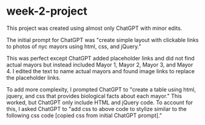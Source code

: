 # week-2-project
 
This project was created using almost only ChatGPT with minor edits.

The initial prompt for ChatGPT was "create simple layout with clickable links to photos of nyc mayors using html, css, and jQuery."

This was perfect except ChatGPT added placeholder links and did not find actual mayors but instead included Mayor 1, Mayor 2, Mayor 3, and Mayor 4. I edited the text to name actual mayors and found image links to replace the placeholder links.

To add more complexity, I prompted ChatGPT to "create a table using html, jquery, and css that provides biological facts about each mayor." This worked, but ChatGPT only include HTML and jQuery code. To account for this, I asked ChatGPT to "add css to above code to stylize similar to the following css code [copied css from initial ChatGPT prompt]."
